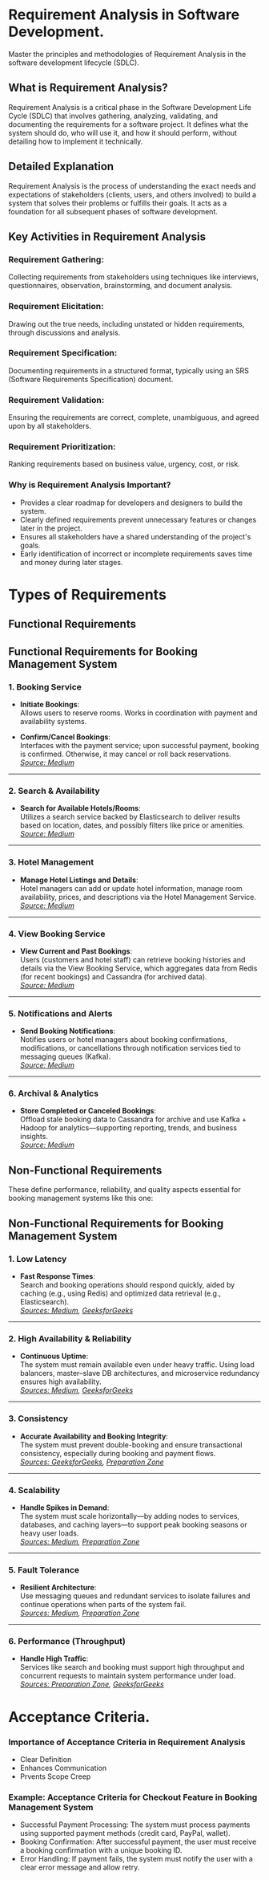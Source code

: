 # Requirement Analysis in Software Development.
Master the principles and methodologies of Requirement Analysis in the software development lifecycle (SDLC).

## What is Requirement Analysis?
Requirement Analysis is a critical phase in the Software Development Life Cycle (SDLC) that involves gathering, analyzing, validating, and documenting the requirements for a software project. It defines what the system should do, who will use it, and how it should perform, without detailing how to implement it technically.

## Detailed Explanation
Requirement Analysis is the process of understanding the exact needs and expectations of stakeholders (clients, users, and others involved) to build a system that solves their problems or fulfills their goals. It acts as a foundation for all subsequent phases of software development.

## Key Activities in Requirement Analysis
### Requirement Gathering:
Collecting requirements from stakeholders using techniques like interviews, questionnaires, observation, brainstorming, and document analysis.

### Requirement Elicitation:
Drawing out the true needs, including unstated or hidden requirements, through discussions and analysis.

### Requirement Specification:
Documenting requirements in a structured format, typically using an SRS (Software Requirements Specification) document.

### Requirement Validation:
Ensuring the requirements are correct, complete, unambiguous, and agreed upon by all stakeholders.

### Requirement Prioritization:
Ranking requirements based on business value, urgency, cost, or risk.

### Why is Requirement Analysis Important?
- Provides a clear roadmap for developers and designers to build the system.
- Clearly defined requirements prevent unnecessary features or changes later in the project.
- Ensures all stakeholders have a shared understanding of the project's goals.
- Early identification of incorrect or incomplete requirements saves time and money during later stages.


# Types of Requirements

## Functional Requirements

## Functional Requirements for Booking Management System

### 1. Booking Service

- **Initiate Bookings**:  
  Allows users to reserve rooms. Works in coordination with payment and availability systems.

- **Confirm/Cancel Bookings**:  
  Interfaces with the payment service; upon successful payment, booking is confirmed. Otherwise, it may cancel or roll back reservations.  
  *[Source: Medium](https://medium.com/nerd-for-tech/system-design-architecture-for-hotel-booking-apps-like-airbnb-oyo-6efb4f4dddd7)*

---

### 2. Search & Availability

- **Search for Available Hotels/Rooms**:  
  Utilizes a search service backed by Elasticsearch to deliver results based on location, dates, and possibly filters like price or amenities.  
  *[Source: Medium](https://medium.com/nerd-for-tech/system-design-architecture-for-hotel-booking-apps-like-airbnb-oyo-6efb4f4dddd7)*

---

### 3. Hotel Management

- **Manage Hotel Listings and Details**:  
  Hotel managers can add or update hotel information, manage room availability, prices, and descriptions via the Hotel Management Service.  
  *[Source: Medium](https://medium.com/nerd-for-tech/system-design-architecture-for-hotel-booking-apps-like-airbnb-oyo-6efb4f4dddd7)*

---

### 4. View Booking Service

- **View Current and Past Bookings**:  
  Users (customers and hotel staff) can retrieve booking histories and details via the View Booking Service, which aggregates data from Redis (for recent bookings) and Cassandra (for archived data).  
  *[Source: Medium](https://medium.com/nerd-for-tech/system-design-architecture-for-hotel-booking-apps-like-airbnb-oyo-6efb4f4dddd7)*

---

### 5. Notifications and Alerts

- **Send Booking Notifications**:  
  Notifies users or hotel managers about booking confirmations, modifications, or cancellations through notification services tied to messaging queues (Kafka).  
  *[Source: Medium](https://medium.com/nerd-for-tech/system-design-architecture-for-hotel-booking-apps-like-airbnb-oyo-6efb4f4dddd7)*

---

### 6. Archival & Analytics

- **Store Completed or Canceled Bookings**:  
  Offload stale booking data to Cassandra for archive and use Kafka + Hadoop for analytics—supporting reporting, trends, and business insights.  
  *[Source: Medium](https://medium.com/nerd-for-tech/system-design-architecture-for-hotel-booking-apps-like-airbnb-oyo-6efb4f4dddd7)*


## Non-Functional Requirements
These define performance, reliability, and quality aspects essential for booking management systems like this one:

## Non-Functional Requirements for Booking Management System

### 1. Low Latency

- **Fast Response Times**:  
  Search and booking operations should respond quickly, aided by caching (e.g., using Redis) and optimized data retrieval (e.g., Elasticsearch).  
  *[Sources: Medium](https://medium.com/nerd-for-tech/system-design-architecture-for-hotel-booking-apps-like-airbnb-oyo-6efb4f4dddd7), [GeeksforGeeks](https://www.geeksforgeeks.org/system-design-of-airbnb-hotel-reservation-system/)*

---

### 2. High Availability & Reliability

- **Continuous Uptime**:  
  The system must remain available even under heavy traffic. Using load balancers, master–slave DB architectures, and microservice redundancy ensures high availability.  
  *[Sources: Medium](https://medium.com/nerd-for-tech/system-design-architecture-for-hotel-booking-apps-like-airbnb-oyo-6efb4f4dddd7), [GeeksforGeeks](https://www.geeksforgeeks.org/system-design-of-airbnb-hotel-reservation-system/)*

---

### 3. Consistency

- **Accurate Availability and Booking Integrity**:  
  The system must prevent double-booking and ensure transactional consistency, especially during booking and payment flows.  
  *[Sources: GeeksforGeeks](https://www.geeksforgeeks.org/system-design-of-airbnb-hotel-reservation-system/), [Preparation Zone](https://www.preparationzone.com/design/pages/system_design_example/hotel_booking.html)*

---

### 4. Scalability

- **Handle Spikes in Demand**:  
  The system must scale horizontally—by adding nodes to services, databases, and caching layers—to support peak booking seasons or heavy user loads.  
  *[Sources: Medium](https://medium.com/nerd-for-tech/system-design-architecture-for-hotel-booking-apps-like-airbnb-oyo-6efb4f4dddd7), [Preparation Zone](https://www.preparationzone.com/design/pages/system_design_example/hotel_booking.html)*

---

### 5. Fault Tolerance

- **Resilient Architecture**:  
  Use messaging queues and redundant services to isolate failures and continue operations when parts of the system fail.  
  *[Sources: Medium](https://medium.com/nerd-for-tech/system-design-architecture-for-hotel-booking-apps-like-airbnb-oyo-6efb4f4dddd7), [Preparation Zone](https://www.preparationzone.com/design/pages/system_design_example/hotel_booking.html)*

---

### 6. Performance (Throughput)

- **Handle High Traffic**:  
  Services like search and booking must support high throughput and concurrent requests to maintain system performance under load.  
  *[Sources: Preparation Zone](https://www.preparationzone.com/design/pages/system_design_example/hotel_booking.html), [GeeksforGeeks](https://www.geeksforgeeks.org/system-design-of-airbnb-hotel-reservation-system/)*

# Acceptance Criteria.
### Importance of Acceptance Criteria in Requirement Analysis
<ul>
  <li>Clear Definition</li>
  <li>Enhances Communication</li>
  <li>Prvents Scope Creep</li>
</ul>

### Example: Acceptance Criteria for Checkout Feature in Booking Management System
- Successful Payment Processing:
The system must process payments using supported payment methods (credit card, PayPal, wallet).
- Booking Confirmation:
After successful payment, the user must receive a booking confirmation with a unique booking ID.
- Error Handling:
If payment fails, the system must notify the user with a clear error message and allow retry.
